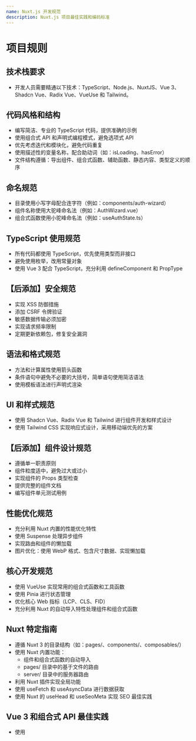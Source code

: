 ```yaml
---
name: Nuxt.js 开发规范
description: Nuxt.js 项目最佳实践和编码标准
---
```


# 项目规则

## 技术栈要求

- 开发人员需要精通以下技术：TypeScript、Node.js、NuxtJS、Vue 3、Shadcn Vue、Radix Vue、VueUse 和 Tailwind。

## 代码风格和结构

- 编写简洁、专业的 TypeScript 代码，提供准确的示例
- 使用组合式 API 和声明式编程模式，避免选项式 API
- 优先考虑迭代和模块化，避免代码重复
- 使用描述性的变量名称，配合助动词（如：isLoading、hasError）
- 文件结构遵循：导出组件、组合式函数、辅助函数、静态内容、类型定义的顺序

## 命名规范

- 目录使用小写字母配合连字符（例如：components/auth-wizard）
- 组件名称使用大驼峰命名法（例如：AuthWizard.vue）
- 组合式函数使用小驼峰命名法（例如：useAuthState.ts）

## TypeScript 使用规范

- 所有代码都使用 TypeScript，优先使用类型而非接口
- 避免使用枚举，改用常量对象
- 使用 Vue 3 配合 TypeScript，充分利用 defineComponent 和 PropType

## 【后添加】安全规范

- 实现 XSS 防御措施
- 添加 CSRF 令牌验证
- 敏感数据传输必须加密
- 实现请求频率限制
- 定期更新依赖包，修复安全漏洞

## 语法和格式规范

- 方法和计算属性使用箭头函数
- 条件语句中避免不必要的大括号，简单语句使用简洁语法
- 使用模板语法进行声明式渲染

## UI 和样式规范

- 使用 Shadcn Vue、Radix Vue 和 Tailwind 进行组件开发和样式设计
- 使用 Tailwind CSS 实现响应式设计，采用移动端优先的方案

## 【后添加】组件设计规范

- 遵循单一职责原则
- 组件粒度适中，避免过大或过小
- 实现组件的 Props 类型检查
- 提供完整的组件文档
- 编写组件单元测试用例

## 性能优化规范

- 充分利用 Nuxt 内置的性能优化特性
- 使用 Suspense 处理异步组件
- 实现路由和组件的懒加载
- 图片优化：使用 WebP 格式、包含尺寸数据、实现懒加载

## 核心开发规范

- 使用 VueUse 实现常用的组合式函数和工具函数
- 使用 Pinia 进行状态管理
- 优化核心 Web 指标（LCP、CLS、FID）
- 充分利用 Nuxt 的自动导入特性处理组件和组合式函数

## Nuxt 特定指南

- 遵循 Nuxt 3 的目录结构（如：pages/、components/、composables/）
- 使用 Nuxt 内置功能：
  - 组件和组合式函数的自动导入
  - pages/ 目录中的基于文件的路由
  - server/ 目录中的服务器路由
- 利用 Nuxt 插件实现全局功能
- 使用 useFetch 和 useAsyncData 进行数据获取
- 使用 Nuxt 的 useHead 和 useSeoMeta 实现 SEO 最佳实践

## Vue 3 和组合式 API 最佳实践

- 使用 <script setup> 语法实现简洁的组件定义
- 使用 ref、reactive 和 computed 进行响应式状态管理
- 适当使用 provide/inject 进行依赖注入
- 实现自定义组合式函数以复用逻辑

## 代码审查清单

- 检查代码是否符合项目规范
- 验证功能是否完整实现
- 确认测试用例是否完备
- 审查性能优化措施
- 检查安全漏洞修复情况

## 代码注释规范

- 组件顶部必须包含功能说明、作者和创建时间
- 复杂的业务逻辑必须添加详细的中文注释
- API 接口必须注明参数类型、返回值和用途
- 重要的状态变量需要添加用途说明
- Git commit 信息需要符合约定式提交规范

## 错误处理规范

- 统一使用 try-catch 进行错误捕获
- 实现全局错误处理中间件
- 区分业务错误和系统错误
- 统一错误日志记录格式
- 提供友好的错误提示界面

## 开发参考

请遵循 Nuxt.js 和 Vue.js 官方文档中关于数据获取、渲染和路由的最新最佳实践。
